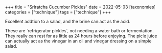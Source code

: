 +++
title = "Sriratcha Cucumber Pickles"
date = 2022-05-03
[taxonomies]
categories = ["technique"]
tags = ["technique"]
+++


Excellent addtion to a salad, and the brine can act as the acid. 

<!-- more -->
These are 'refrigerator pickles', not needing a water bath or fermentation.
They really can rest for as little as 24 hours before enjoying.  The picle juice
 can actually act as the vinegar in an oil and vinegar dressing on a simple salad.
